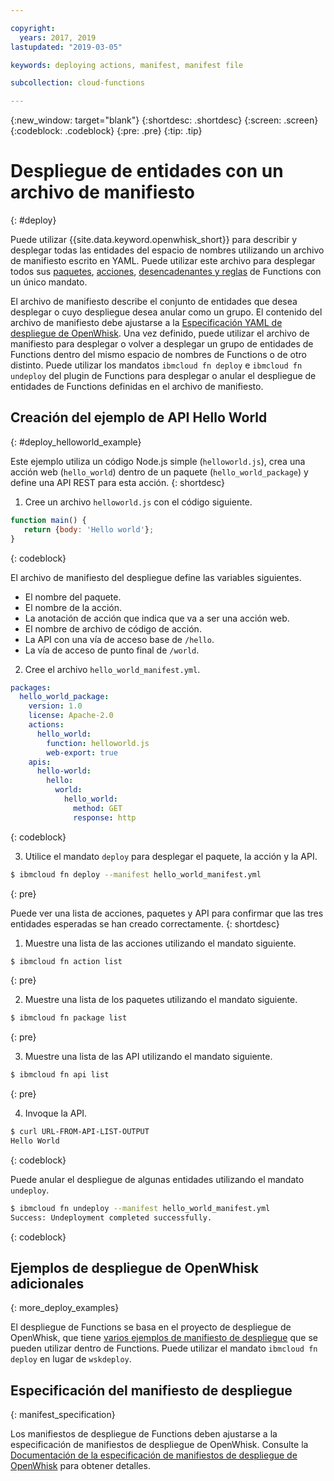 ```yaml
---

copyright:
  years: 2017, 2019
lastupdated: "2019-03-05"

keywords: deploying actions, manifest, manifest file

subcollection: cloud-functions

---
```


{:new_window: target="blank"}
{:shortdesc: .shortdesc}
{:screen: .screen}
{:codeblock: .codeblock}
{:pre: .pre}
{:tip: .tip}

# Despliegue de entidades con un archivo de manifiesto
{: #deploy}

Puede utilizar {{site.data.keyword.openwhisk_short}} para describir y desplegar todas las entidades del espacio de nombres utilizando un archivo de manifiesto escrito en YAML. Puede utilizar este archivo para desplegar todos sus
[paquetes](/docs/openwhisk?topic=cloud-functions-openwhisk_packages#openwhisk_packages), [acciones](/docs/openwhisk?topic=cloud-functions-openwhisk_actions#openwhisk_actions), [desencadenantes y reglas](/docs/openwhisk?topic=cloud-functions-openwhisk_triggers#openwhisk_triggers) de Functions con un único mandato.

El archivo de manifiesto describe el conjunto de entidades que desea desplegar o cuyo despliegue desea anular como un grupo. El contenido del archivo de manifiesto debe ajustarse a la
[Especificación YAML de despliegue de OpenWhisk](https://github.com/apache/incubator-openwhisk-wskdeploy/tree/master/specification#package-specification). Una vez definido, puede utilizar el archivo de manifiesto para desplegar o volver a desplegar un grupo de entidades de Functions dentro del mismo espacio de nombres de Functions o de otro distinto. Puede utilizar los mandatos `ibmcloud fn deploy` e `ibmcloud fn undeploy` del plugin de Functions para desplegar o anular el despliegue de entidades de Functions definidas en el archivo de manifiesto.

## Creación del ejemplo de API Hello World
{: #deploy_helloworld_example}

Este ejemplo utiliza un código Node.js simple (`helloworld.js`), crea una acción web
(`hello_world`) dentro de un paquete (`hello_world_package`) y define una API REST para esta acción.
{: shortdesc}

1. Cree un archivo `helloworld.js` con el código siguiente.

```javascript
function main() {
   return {body: 'Hello world'};
}
```
{: codeblock}

El archivo de manifiesto del despliegue define las variables siguientes.
* El nombre del paquete.
* El nombre de la acción.
* La anotación de acción que indica que va a ser una acción web.
* El nombre de archivo de código de acción.
* La API con una vía de acceso base de `/hello`.
* La vía de acceso de punto final de `/world`.

2. Cree el archivo `hello_world_manifest.yml`.

```yaml
packages:
  hello_world_package:
    version: 1.0
    license: Apache-2.0
    actions:
      hello_world:
        function: helloworld.js
        web-export: true
    apis:
      hello-world:
        hello:
          world:
            hello_world:
              method: GET
              response: http
```
{: codeblock}

3. Utilice el mandato `deploy` para desplegar el paquete, la acción y la API.

```sh
$ ibmcloud fn deploy --manifest hello_world_manifest.yml
```
{: pre}

Puede ver una lista de acciones, paquetes y API para confirmar que las tres entidades esperadas se han creado correctamente.
{: shortdesc}

1. Muestre una lista de las acciones utilizando el mandato siguiente.

```sh
$ ibmcloud fn action list
```
{: pre}

2. Muestre una lista de los paquetes utilizando el mandato siguiente.

```sh
$ ibmcloud fn package list
```
{: pre}

3. Muestre una lista de las API utilizando el mandato siguiente.
```sh
$ ibmcloud fn api list
```
{: pre}

4. Invoque la API.

```sh
$ curl URL-FROM-API-LIST-OUTPUT
Hello World
```
{: codeblock}

Puede anular el despliegue de algunas entidades utilizando el mandato `undeploy`.

```sh
$ ibmcloud fn undeploy --manifest hello_world_manifest.yml
Success: Undeployment completed successfully.
```
{: codeblock}

## Ejemplos de despliegue de OpenWhisk adicionales
{: more_deploy_examples}

El despliegue de Functions se basa en el proyecto de despliegue de OpenWhisk, que tiene
[varios ejemplos de manifiesto de despliegue](https://github.com/apache/incubator-openwhisk-wskdeploy/blob/master/docs/programming_guide.md#guided-examples) que se pueden utilizar dentro de Functions.  Puede utilizar el mandato `ibmcloud fn deploy` en lugar de
`wskdeploy`.

## Especificación del manifiesto de despliegue
{: manifest_specification}

Los manifiestos de despliegue de Functions deben ajustarse a la especificación de manifiestos de despliegue de OpenWhisk. Consulte la [Documentación de la especificación de manifiestos de despliegue de OpenWhisk](https://github.com/apache/incubator-openwhisk-wskdeploy/tree/master/specification#openwhisk-packaging-specification) para obtener detalles.


